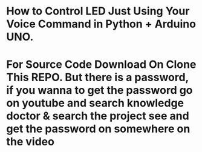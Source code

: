 # How to Control LED Just Using Your Voice Command in Python + Arduino UNO.
# For Source Code Download On Clone This REPO. But there is a password, if you wanna to get the password go on youtube and search knowledge doctor & search the project see and get the password on somewhere on the video
